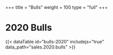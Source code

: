 +++
title = "Bulls"
weight = 100
type = "full"
+++
# 2020 Bulls


{{< dataTable id="bulls-2020" includejs="true" data_path="sales.2020.bulls" >}}
